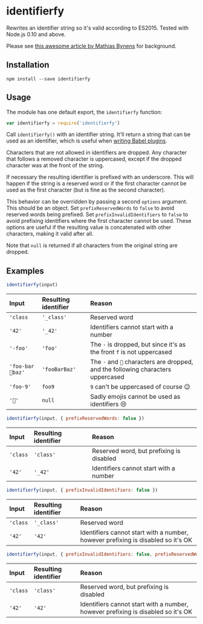 # identifierfy

Rewrites an identifier string so it's valid according to ES2015. Tested with
Node.js 0.10 and above.

Please see [this awesome article by Mathias
Bynens](https://mathiasbynens.be/notes/javascript-identifiers-es6) for
background.

## Installation

```
npm install --save identifierfy
```

## Usage

The module has one default export, the `identifierfy` function:

```js
var identifierfy = require('identifierfy')
```

Call `identifierfy()` with an identifier string. It'll return a string that can
be used as an identifier, which is useful when [writing Babel
plugins](https://github.com/thejameskyle/babel-plugin-handbook).

Characters that are not allowed in identifiers are dropped. Any character that
follows a removed character is uppercased, except if the dropped character was
at the front of the string.

If necessary the resulting identifier is prefixed with an underscore. This will
happen if the string is a reserved word or if the first character cannot be used
as the first character (but is fine as the second character).

This behavior can be overridden by passing a second `options` argument. This
should be an object. Set `prefixReservedWords` to `false` to avoid reserved
words being prefixed. Set `prefixInvalidIdentifiers` to `false` to avoid
prefixing identifiers where the first character cannot be used. These options
are useful if the resulting value is concatenated with other characters, making
it valid after all.

Note that `null` is returned if all characters from the original string are
dropped.

## Examples

```js
identifierfy(input)
```

Input|Resulting identifier|Reason
:---|:---|:---
`'class`|`'_class'`|Reserved word
`'42'`|`'_42'`|Identifiers cannot start with a number
`'-foo'`|`'foo'`|The `-` is dropped, but since it's as the front `f` is not uppercased
`'foo-bar🙊baz'`|`'fooBarBaz'`|The `-` and `🙊` characters are dropped, and the following characters uppercased
`'foo-9'`|`foo9`|`9` can't be uppercased of course 😉
`'💩'`|`null`|Sadly emojis cannot be used as identifiers 😢

```js
identifierfy(input, { prefixReservedWords: false })
```
Input|Resulting identifier|Reason
:---|:---|:---
`'class`|`'class'`|Reserved word, but prefixing is disabled
`'42'`|`'_42'`|Identifiers cannot start with a number

```js
identifierfy(input, { prefixInvalidIdentifiers: false })
```
Input|Resulting identifier|Reason
:---|:---|:---
`'class`|`'_class'`|Reserved word
`'42'`|`'42'`|Identifiers cannot start with a number, however prefixing is disabled so it's OK

```js
identifierfy(input, { prefixInvalidIdentifiers: false, prefixReservedWords: false })
```
Input|Resulting identifier|Reason
:---|:---|:---
`'class`|`'class'`|Reserved word, but prefixing is disabled
`'42'`|`'42'`|Identifiers cannot start with a number, however prefixing is disabled so it's OK
